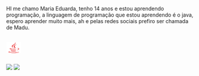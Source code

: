 HI
me chamo Maria Eduarda, tenho 14 anos e estou aprendendo programação, a linguagem de programação que estou aprendendo é o java, espero aprender muito mais, ah e pelas redes sociais prefiro ser chamada de Madu.

<div style="display: inline_block"><br>
  <img align="center" alt="Madu-Jv" height="30" width="40" src="https://raw.githubusercontent.com/devicons/devicon/master/icons/java/java-plain.svg">
</div>
  
  ##
 
<div> 
  <a href="https://bit.ly/canal_madu14" target="_blank"><img src="https://img.shields.io/badge/YouTube-FF0000?style=for-the-badge&logo=youtube&logoColor=white" target="_blank"></a>
  <a href="https://www.instagram.com/madu_store_official/" target="_blank"><img src="https://img.shields.io/badge/-Instagram-%23E4405F?style=for-the-badge&logo=instagram&logoColor=white" target="_blank"></a>
 	<a href="https://twitter.com/Madu_Animacao" target="_blank"https://img.shields.io/badge/Twitter-1DA1F2?style=for-the-badge&logo=twitter&logoColor=white"_blank"></a>
  
</div>
